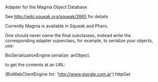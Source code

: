 Adapter for the Magma Object Database

See http://wiki.squeak.org/squeak/2665 for details

Currently Magma is available in Squeak and Pharo.

One should never name the final subclasses, instead write the corresponding adapter superclass, for example, to serialize your objects, use:

BioSerializationEngine serialize: anObject.

to get the contents at an URL:

(BioWebClientEngine for: 'http://www.google.com.ar') httpGet